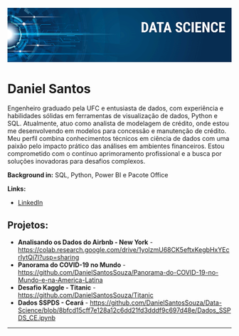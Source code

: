 <p align="center">
  <img src="banner.png" >
</p>

# Daniel Santos
Engenheiro graduado pela UFC e entusiasta de dados, com experiência e habilidades sólidas em ferramentas de visualização de dados, Python e SQL. Atualmente, atuo como analista de modelagem de crédito, onde estou me desenvolvendo em modelos para concessão e manutenção de crédito. Meu perfil combina conhecimentos técnicos em ciência de dados com uma paixão pelo impacto prático das análises em ambientes financeiros. Estou comprometido com o contínuo aprimoramento profissional e a busca por soluções inovadoras para desafios complexos.


**Background in:** SQL, Python, Power BI e Pacote Office

**Links:**
* [LinkedIn](https://www.linkedin.com/in/daniel-dos-santos-souza-42388614b/)

## Projetos:

* **Analisando os Dados do Airbnb - New York** - https://colab.research.google.com/drive/1yolzmU68CK5eftxKegbHxYEcrIytQj7l?usp=sharing
* **Panorama do COVID-19 no Mundo** - https://github.com/DanielSantosSouza/Panorama-do-COVID-19-no-Mundo-e-na-America-Latina
* **Desafio Kaggle - Titanic** - https://github.com/DanielSantosSouza/Titanic
* **Dados SSPDS - Ceará** - https://github.com/DanielSantosSouza/Data-Science/blob/8bfcd15cff7e128a12c6dd21fd3dddf9c697d48e/Dados_SSPDS_CE.ipynb
---




